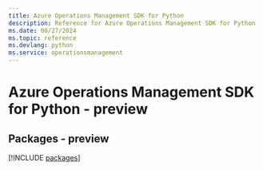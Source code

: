 ```yaml
---
title: Azure Operations Management SDK for Python
description: Reference for Azure Operations Management SDK for Python
ms.date: 08/27/2024
ms.topic: reference
ms.devlang: python
ms.service: operationsmanagement
---
```

# Azure Operations Management SDK for Python - preview
## Packages - preview
[!INCLUDE [packages](operations-management-index.md)]